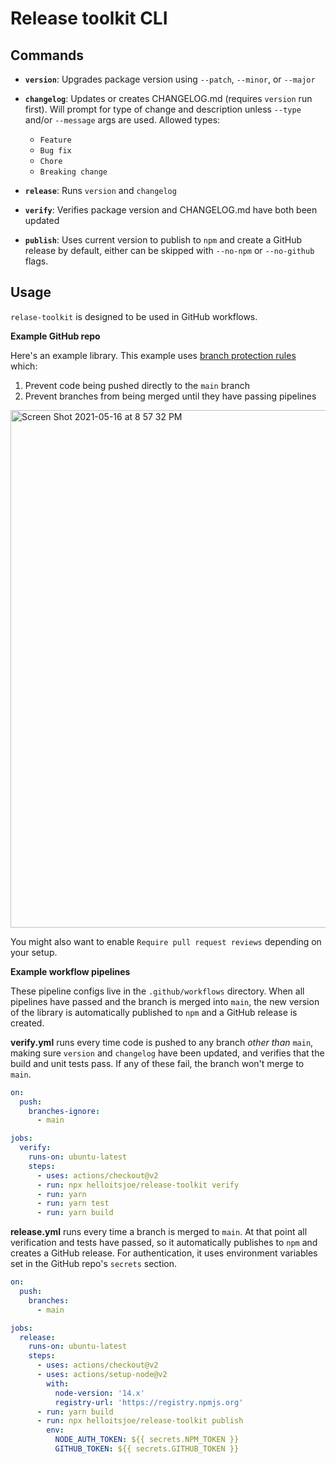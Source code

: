# Release toolkit CLI

## Commands

- **`version`**: Upgrades package version using `--patch`, `--minor`, or
  `--major`

- **`changelog`**: Updates or creates CHANGELOG.md (requires `version` run
  first). Will prompt for type of change and description unless `--type` and/or
  `--message` args are used. Allowed types:

  - `Feature`
  - `Bug fix`
  - `Chore`
  - `Breaking change`

- **`release`**: Runs `version` and `changelog`

- **`verify`**: Verifies package version and CHANGELOG.md have both been updated

- **`publish`**: Uses current version to publish to `npm` and create a GitHub
  release by default, either can be skipped with `--no-npm` or `--no-github`
  flags.

## Usage

`relase-toolkit` is designed to be used in GitHub workflows.

**Example GitHub repo**

Here's an example library. This example uses [branch
protection rules](https://docs.github.com/en/github/administering-a-repository/about-protected-branches) which:

1. Prevent code being pushed directly to the `main` branch
2. Prevent branches from being merged until they have passing pipelines

<img width="828" alt="Screen Shot 2021-05-16 at 8 57 32 PM" src="https://user-images.githubusercontent.com/8823810/118419197-5fdc9b00-b689-11eb-9ae3-c9203fac38c6.png">

You might also want to enable `Require pull request reviews` depending on your setup.

**Example workflow pipelines**

These pipeline configs live in the `.github/workflows` directory. When all pipelines
have passed and the branch is merged into `main`, the new version of the library is
automatically published to `npm` and a GitHub release is created.

**verify.yml** runs every time code is pushed to any branch _other than_ `main`,
making sure `version` and `changelog` have been updated, and verifies that the build
and unit tests pass. If any of these fail, the branch won't merge to `main`.

```yml
on:
  push:
    branches-ignore:
      - main

jobs:
  verify:
    runs-on: ubuntu-latest
    steps:
      - uses: actions/checkout@v2
      - run: npx helloitsjoe/release-toolkit verify
      - run: yarn
      - run: yarn test
      - run: yarn build
```

**release.yml** runs every time a branch is merged to `main`. At that point all verification
and tests have passed, so it automatically publishes to `npm` and creates a GitHub release.
For authentication, it uses environment variables set in the GitHub repo's `secrets` section.

```yml
on:
  push:
    branches:
      - main

jobs:
  release:
    runs-on: ubuntu-latest
    steps:
      - uses: actions/checkout@v2
      - uses: actions/setup-node@v2
        with:
          node-version: '14.x'
          registry-url: 'https://registry.npmjs.org'
      - run: yarn build
      - run: npx helloitsjoe/release-toolkit publish
        env:
          NODE_AUTH_TOKEN: ${{ secrets.NPM_TOKEN }}
          GITHUB_TOKEN: ${{ secrets.GITHUB_TOKEN }}
```
